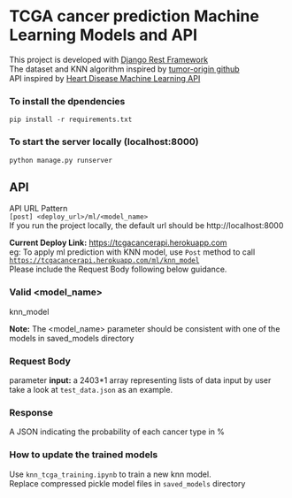 # TCGA cancer prediction Machine Learning Models and API
This project is developed with [Django Rest Framework](https://www.django-rest-framework.org/) \
The dataset and KNN algorithm inspired by [tumor-origin github](https://github.com/programmingprincess/tumor-origin/) \
API inspired by [Heart Disease Machine Learning API](https://github.com/HaomingJue/heart-disease-ml-api/)
### To install the dpendencies
<code>pip install -r requirements.txt</code>
### To start the server locally (localhost:8000)
<code>python manage.py runserver</code>

## API
API URL Pattern \
<code>[post] <deploy_url>/ml/<model_name></code> \
If you run the project locally, the default url should be http://localhost:8000

**Current Deploy Link:** https://tcgacancerapi.herokuapp.com \
eg: To apply ml prediction with KNN model, use <code>Post</code> method to call <code>https://tcgacancerapi.herokuapp.com/ml/knn_model</code> \
Please  include the Request Body following below guidance.

### Valid <model_name>
knn_model

**Note:** The <model_name> parameter should be consistent with one of the models in saved_models directory

### Request Body
parameter **input:** a 2403*1 array representing lists of data input by user \
take a look at <code>test_data.json</code> as an example.

### Response
A JSON indicating the probability of each cancer type in %

### How to update the trained models
Use <code>knn_tcga_training.ipynb</code> to train a new knn model. \
Replace compressed pickle model files in <code>saved_models</code> directory

